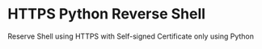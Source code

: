 # HTTPS Python Reverse Shell
Reserve Shell using HTTPS with Self-signed Certificate only using Python
